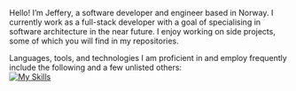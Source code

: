 Hello! I’m Jeffery, a software developer and engineer based in Norway. I currently work as a full-stack developer with a goal of specialising in software architecture in the near future. I enjoy working on side projects, some of which you will find in my repositories.<br/>

Languages, tools, and technologies I am proficient in and employ frequently include the following and a few unlisted others:<br/> 
[![My Skills](https://skillicons.dev/icons?i=typescript,javascript,react,redux,nextjs,html,css,nodejs,jest,mongodb,git,github,graphql,apollo,webpack,vscode,&theme=light&perline=4)](https://skillicons.dev)
